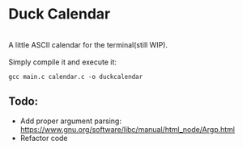 <h1>Duck Calendar</h1>
<br />
A little ASCII calendar for the terminal(still WIP).<br />
<br />
Simply compile it and execute it:<br />

```console
gcc main.c calendar.c -o duckcalendar
```
## Todo:
- Add proper argument parsing: https://www.gnu.org/software/libc/manual/html_node/Argp.html
- Refactor code
